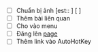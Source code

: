 - [ ] Chuẩn bị ảnh [est:: ] [ ]  
- [ ] Thêm bài liên quan
- [ ] Cho vào menu
- [ ] Đăng lên [page](https://www.facebook.com/quacau.sphere/)
- [ ] Thêm link vào AutoHotKey 
